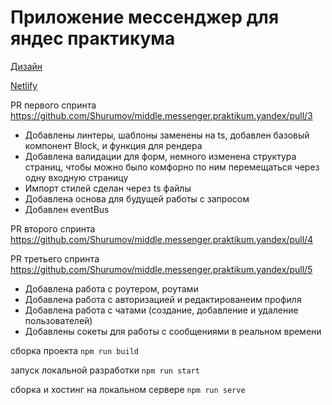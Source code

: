 # Приложение мессенджер для яндес практикума

[Дизайн](https://www.figma.com/file/zCFiiFuvIVeFP4a6NPbTqT/Messenger?node-id=0%3A)

[Netlify](https://cocky-payne-6f46ac.netlify.app)

PR первого спринта https://github.com/Shurumov/middle.messenger.praktikum.yandex/pull/3

- Добавлены линтеры, шаблоны заменены на ts, добавлен базовый компонент Block, и функция для рендера
- Добавлена валидации для форм, немного изменена структура страниц, чтобы можно было комфорно по ним перемещаться через одну входную страницу
- Импорт стилей сделан через ts файлы
- Добавлена основа для будущей работы с запросом
- Добавлен eventBus

PR второго спринта https://github.com/Shurumov/middle.messenger.praktikum.yandex/pull/4

PR третьего спринта https://github.com/Shurumov/middle.messenger.praktikum.yandex/pull/5

- Добавлена работа с роутером, роутами
- Добавлена работа с авторизацией и редактированеим профиля
- Добавлена работа с чатами (создание, добавление и удаление пользователей)
- Добавлены сокеты для работы с сообщениями в реальном времени

сборка проекта `npm run build`

запуск локальной разработки `npm run start`

сборка и хостинг на локальном сервере `npm run serve`
